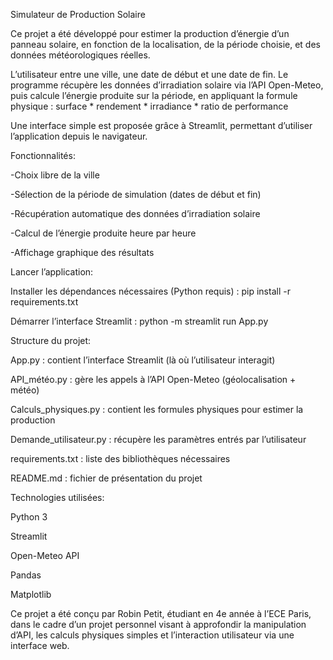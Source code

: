 Simulateur de Production Solaire


Ce projet a été développé pour estimer la production d’énergie d’un panneau solaire, en fonction de la localisation, de la période choisie, et des données météorologiques réelles.

L’utilisateur entre une ville, une date de début et une date de fin. Le programme récupère les données d’irradiation solaire via l’API Open-Meteo, puis calcule l’énergie produite sur la période, en appliquant la formule physique : surface * rendement * irradiance * ratio de performance

Une interface simple est proposée grâce à Streamlit, permettant d’utiliser l’application depuis le navigateur.


Fonctionnalités:

-Choix libre de la ville 

-Sélection de la période de simulation (dates de début et fin)

-Récupération automatique des données d’irradiation solaire

-Calcul de l’énergie produite heure par heure

-Affichage graphique des résultats


Lancer l’application:

Installer les dépendances nécessaires (Python requis) :
pip install -r requirements.txt

Démarrer l’interface Streamlit :
python -m streamlit run App.py


Structure du projet:

App.py : contient l’interface Streamlit (là où l’utilisateur interagit)

API_météo.py : gère les appels à l’API Open-Meteo (géolocalisation + météo)

Calculs_physiques.py : contient les formules physiques pour estimer la production

Demande_utilisateur.py : récupère les paramètres entrés par l’utilisateur

requirements.txt : liste des bibliothèques nécessaires

README.md : fichier de présentation du projet


Technologies utilisées:

Python 3

Streamlit

Open-Meteo API

Pandas

Matplotlib



Ce projet a été conçu par Robin Petit, étudiant en 4e année à l’ECE Paris, dans le cadre d’un projet personnel visant à approfondir la manipulation d’API, les calculs physiques simples et l’interaction utilisateur via une interface web.


